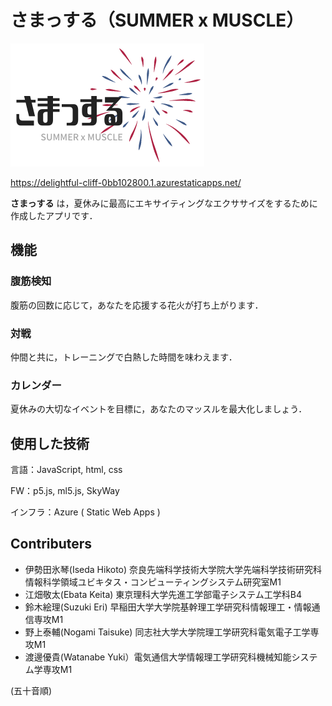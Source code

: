 # さまっする（SUMMER x MUSCLE）
![](sama.png)

https://delightful-cliff-0bb102800.1.azurestaticapps.net/

__さまっする__ は，夏休みに最高にエキサイティングなエクササイズをするために作成したアプリです．

## 機能

### 腹筋検知

腹筋の回数に応じて，あなたを応援する花火が打ち上がります．

### 対戦

仲間と共に，トレーニングで白熱した時間を味わえます．

### カレンダー

夏休みの大切なイベントを目標に，あなたのマッスルを最大化しましょう．

## 使用した技術
言語：JavaScript, html, css

FW：p5.js, ml5.js, SkyWay

インフラ：Azure ( Static Web Apps )

## Contributers
- 伊勢田氷琴(Iseda Hikoto) 奈良先端科学技術大学院大学先端科学技術研究科情報科学領域ユビキタス・コンピューティングシステム研究室M1
- 江畑敬太(Ebata Keita) 東京理科大学先進工学部電子システム工学科B4
- 鈴木絵理(Suzuki Eri) 早稲田大学大学院基幹理工学研究科情報理工・情報通信専攻M1
- 野上泰輔(Nogami Taisuke) 同志社大学大学院理工学研究科電気電子工学専攻M1
- 渡邊優貴(Watanabe Yuki）電気通信大学情報理工学研究科機械知能システム学専攻M1

(五十音順)

